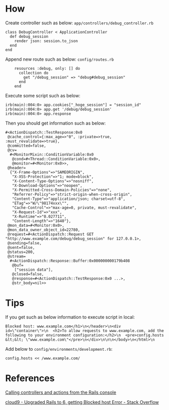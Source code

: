 # How
Create controller such as below:
`app/controllers/debug_controller.rb`
```
class DebugController < ApplicationController
  def debug_session
    render json: session.to_json
  end
end
```

Append new route such as  below:
`config/routes.rb`
```
    resources :debug, only: [] do
      collection do
        get "/debug_session" => "debug#debug_session"
      end
    end
```

Execute some script such as below:
```
irb(main):004:0> app.cookies["_hoge_session"] = "session_id"
irb(main):004:0> app.get '/debug/debug_session'
irb(main):004:0> app.response
```

Then you should get information such as below:
```
#<ActionDispatch::TestResponse:0x0
 @cache_control={:max_age=>"0", :private=>true, :must_revalidate=>true},
 @committed=false,
 @cv=
  #<MonitorMixin::ConditionVariable:0x0
   @cond=#<Thread::ConditionVariable:0x0>,
   @monitor=#<Monitor:0x0>>,
 @header=
  {"X-Frame-Options"=>"SAMEORIGIN",
   "X-XSS-Protection"=>"1; mode=block",
   "X-Content-Type-Options"=>"nosniff",
   "X-Download-Options"=>"noopen",
   "X-Permitted-Cross-Domain-Policies"=>"none",
   "Referrer-Policy"=>"strict-origin-when-cross-origin",
   "Content-Type"=>"application/json; charset=utf-8",
   "ETag"=>"W/\"98174xxx\"",
   "Cache-Control"=>"max-age=0, private, must-revalidate",
   "X-Request-Id"=>"xxx",
   "X-Runtime"=>"0.027711",
   "Content-Length"=>"1640"},
 @mon_data=#<Monitor:0x0>,
 @mon_data_owner_object_id=22780,
 @request=#<ActionDispatch::Request GET "http://www.example.com/debug/debug_session" for 127.0.0.1>,
 @sending=false,
 @sent=false,
 @status=200,
 @stream=
  #<ActionDispatch::Response::Buffer:0x000000000179b408
   @buf=
    ["session data"],
   @closed=false,
   @response=#<ActionDispatch::TestResponse:0x0 ...>,
   @str_body=nil>>
```

# Tips
If you get such as below information to execute script in local: 
```
Blocked host: www.example.com</h1>\n</header>\n<div id=\"container\">\n  <h2>To allow requests to www.example.com, add the following to your environment configuration:</h2>\n  <pre>config.hosts &lt;&lt; \"www.example.com\"</pre>\n</div>\n\n\n</body>\n</html>\n
```
Add below to  `config/environments/development.rb`:
```
config.hosts << /www.example.com/
```

# References
[Calling controllers and actions from the Rails console](https://snippets.aktagon.com/snippets/316-calling-controllers-and-actions-from-the-rails-console)

[cloud9 - Upgraded Rails to 6, getting Blocked host Error - Stack Overflow](https://stackoverflow.com/a/57069747)
